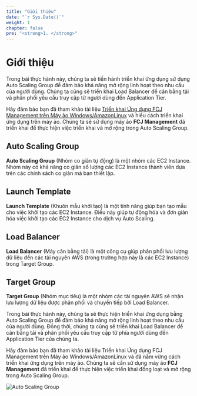 ```yaml
---
title: "Giới thiệu"
date: "`r Sys.Date()`"
weight: 1
chapter: false
pre: "<strong>1. </strong>"
---
```


# Giới thiệu

Trong bài thực hành này, chúng ta sẽ tiến hành triển khai ứng dụng sử dụng Auto Scaling Group để đảm bảo khả năng mở rộng linh hoạt theo nhu cầu của người dùng. Chúng ta cũng sẽ triển khai Load Balancer để cân bằng tải và phân phối yêu cầu truy cập từ người dùng đến Application Tier.

Hãy đảm bảo bạn đã tham khảo tài liệu [Triển khai Ứng dụng FCJ Management trên Máy ảo Windows/AmazonLinux](https://000004.awsstudygroup.com/) và hiểu cách triển khai ứng dụng trên máy ảo. Chúng ta sẽ sử dụng máy ảo **FCJ Management** đã triển khai để thực hiện việc triển khai và mở rộng trong Auto Scaling Group.

## Auto Scaling Group

**Auto Scaling Group** (Nhóm co giãn tự động) là một nhóm các EC2 Instance. Nhóm này có khả năng co giãn số lượng các EC2 Instance thành viên dựa trên các chính sách co giãn mà bạn thiết lập.

## Launch Template

**Launch Template** (Khuôn mẫu khởi tạo) là một tính năng giúp bạn tạo mẫu cho việc khởi tạo các EC2 Instance. Điều này giúp tự động hóa và đơn giản hóa việc khởi tạo các EC2 Instance cho dịch vụ Auto Scaling.

## Load Balancer

**Load Balancer** (Máy cân bằng tải) là một công cụ giúp phân phối lưu lượng dữ liệu đến các tài nguyên AWS (trong trường hợp này là các EC2 Instance) trong Target Group.

## Target Group

**Target Group** (Nhóm mục tiêu) là một nhóm các tài nguyên AWS sẽ nhận lưu lượng dữ liệu được phân phối và chuyển tiếp bởi Load Balancer.

Trong bài thực hành này, chúng ta sẽ thực hiện triển khai ứng dụng bằng Auto Scaling Group để đảm bảo khả năng mở rộng linh hoạt theo nhu cầu của người dùng. Đồng thời, chúng ta cũng sẽ triển khai Load Balancer để cân bằng tải và phân phối yêu cầu truy cập từ phía người dùng đến Application Tier của chúng ta.

Hãy đảm bảo bạn đã tham khảo tài liệu Triển khai Ứng dụng FCJ Management trên Máy ảo Windows/AmazonLinux và đã nắm vững cách triển khai ứng dụng trên máy ảo. Chúng ta sẽ cần sử dụng máy ảo **FCJ Management** đã triển khai để thực hiện việc triển khai đồng loạt và mở rộng trong Auto Scaling Group.

![Auto Scaling Group](/images/2-Prerequiste/0.png?featherlight=false&width=50pc)
